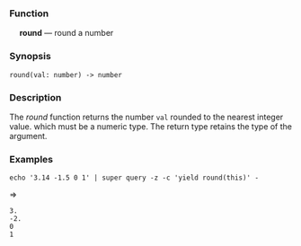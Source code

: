### Function

&emsp; **round** &mdash; round a number

### Synopsis

```
round(val: number) -> number
```

### Description

The _round_ function returns the number `val` rounded to the nearest integer value.
which must be a numeric type.  The return type retains the type of the argument.

### Examples

```mdtest-command
echo '3.14 -1.5 0 1' | super query -z -c 'yield round(this)' -
```
=>
```mdtest-output
3.
-2.
0
1
```
